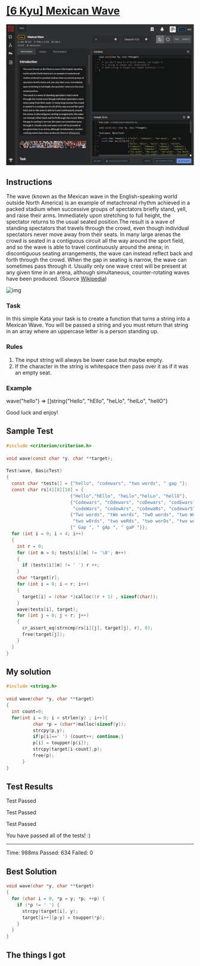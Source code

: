 # [[6 Kyu] Mexican Wave](https://www.codewars.com/kata/58f5c63f1e26ecda7e000029/train/c)

![image](./Problem.png)


## Instructions

The wave (known as the Mexican wave in the English-speaking world outside North America) is an example of metachronal rhythm achieved in a packed stadium when successive groups of spectators briefly stand, yell, and raise their arms. Immediately upon stretching to full height, the spectator returns to the usual seated position.The result is a wave of standing spectators that travels through the crowd, even though individual spectators never move away from their seats. In many large arenas the crowd is seated in a contiguous circuit all the way around the sport field, and so the wave is able to travel continuously around the arena; in discontiguous seating arrangements, the wave can instead reflect back and forth through the crowd. When the gap in seating is narrow, the wave can sometimes pass through it. Usually only one wave crest will be present at any given time in an arena, although simultaneous, counter-rotating waves have been produced. (Source [Wikipedia](https://en.wikipedia.org/wiki/Wave_(audience)))

![img](https://raw.githubusercontent.com/adrianeyre/codewars/master/Ruby/Authored/Wave.png)

### Task

In this simple Kata your task is to create a function that turns a string into a Mexican Wave. You will be passed a string and you must return that string in an array where an uppercase letter is a person standing up.

### Rules

1.  The input string will always be lower case but maybe empty.
2.  If the character in the string is whitespace then pass over it as if it was an empty seat.

### Example

wave("hello") => []string{"Hello", "hEllo", "heLlo", "helLo", "hellO"}



Good luck and enjoy!



## Sample Test

```c
#include <criterion/criterion.h>

void wave(const char *y, char **target);

Test(wave, BasicTest) 
{
  const char *tests[] = {"hello", "codewars", "two words", " gap "};
  const char rs[4][8][10] = {
                        {"Hello","hEllo", "heLlo","helLo", "hellO"},
                        {"Codewars", "cOdewars", "coDewars", "codEwars", 
                         "codeWars", "codewArs", "codewaRs", "codewarS"},
                        {"Two words", "tWo words", "twO words", "two Words", 
                         "two wOrds", "two woRds", "two worDs", "two wordS"},
                        {" Gap ", " gAp ", " gaP "}};
  for (int i = 0; i < 4; i++)
  {
    int r = 0;
    for (int m = 0; tests[i][m] != '\0'; m++) 
    {
      if (tests[i][m] != ' ') r ++;
    }
    char *target[r]; 
    for (int i = 0; i < r; i++) 
    {
      target[i] = (char *)calloc((r + 1) , sizeof(char));
    }
    wave(tests[i], target);
    for (int j = 0; j < r; j++)
    {
      cr_assert_eq(strncmp(rs[i][j], target[j], r), 0);
      free(target[j]);
    }
  }
}
```



## My solution

```c
#include <string.h>

void wave(char *y, char **target)
{
  int count=0;
  for(int i = 0; i < strlen(y) ; i++){
          char *p = (char*)malloc(sizeof(y));
          strcpy(p,y);
          if(p[i]==' ') {count++; continue;}
          p[i] = toupper(p[i]);
          strcpy(target[i-count],p);
          free(p);
      }
}
```



## Test Results

Test Passed

Test Passed

Test Passed

You have passed all of the tests! :)

---------

Time: 988ms Passed: 634 Failed: 0



## Best Solution

```c
void wave(char *y, char **target)
{
  for (char i = 0, *p = y; *p; ++p) {
    if (*p != ' ') {
      strcpy(target[i], y);
      target[i++][p-y] = toupper(*p);
    }
  }
}
```



## The things I got

